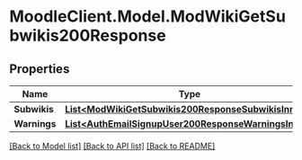 # MoodleClient.Model.ModWikiGetSubwikis200Response

## Properties

Name | Type | Description | Notes
------------ | ------------- | ------------- | -------------
**Subwikis** | [**List&lt;ModWikiGetSubwikis200ResponseSubwikisInner&gt;**](ModWikiGetSubwikis200ResponseSubwikisInner.md) |  | 
**Warnings** | [**List&lt;AuthEmailSignupUser200ResponseWarningsInner&gt;**](AuthEmailSignupUser200ResponseWarningsInner.md) |  | [optional] 

[[Back to Model list]](../README.md#documentation-for-models) [[Back to API list]](../README.md#documentation-for-api-endpoints) [[Back to README]](../README.md)


